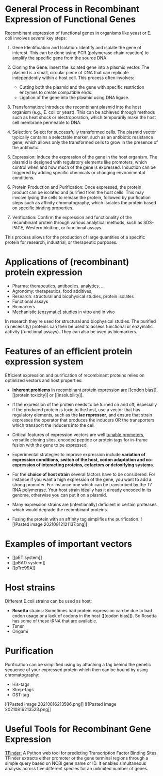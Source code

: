 
# General Process in Recombinant Expression of Functional Genes
Recombinant expression of functional genes in organisms like yeast or E. coli involves several key steps:

1. Gene Identification and Isolation: Identify and isolate the gene of interest. This can be done using PCR (polymerase chain reaction) to amplify the specific gene from the source DNA.

 2. Cloning the Gene: Insert the isolated gene into a plasmid vector. The plasmid is a small, circular piece of DNA that can replicate independently within a host cell. This process often involves:
      - Cutting both the plasmid and the gene with specific restriction enzymes to create compatible ends.
      - Ligation of the gene into the plasmid using DNA ligase.

3. Transformation: Introduce the recombinant plasmid into the host organism (e.g., E. coli or yeast). This can be achieved through methods such as heat shock or electroporation, which temporarily make the host cell membrane permeable to DNA.

4. Selection: Select for successfully transformed cells. The plasmid vector typically contains a selectable marker, such as an antibiotic resistance gene, which allows only the transformed cells to grow in the presence of the antibiotic.

5. Expression: Induce the expression of the gene in the host organism. The plasmid is designed with regulatory elements like promoters, which control when and how much of the gene is expressed. Induction can be triggered by adding specific chemicals or changing environmental conditions.

6.  Protein Production and Purification: Once expressed, the protein product can be isolated and purified from the host cells. This may involve lysing the cells to release the protein, followed by purification steps such as affinity chromatography, which isolates the protein based on specific binding properties.

7.  Verification: Confirm the expression and functionality of the recombinant protein through various analytical methods, such as SDS-PAGE, Western blotting, or functional assays.

This process allows for the production of large quantities of a specific protein for research, industrial, or therapeutic purposes.

# Applications of (recombinant) protein expression
- Pharma: therapeutics, antibodies, analytics, …
- Agronomy: therapeutics, food additives,
- Research: structural and biophysical studies, protein isolates
- Functional assays
- Biomarkers
- Mechanistic (enzymatic) studies in vitro and in vivo

In research they're used for structural and biophysical studies. The purified (a necessity) proteins can then be used to assess functional or enzymatic activity (functional assays). They can also be used as biomarkers.


# Features of an efficient protein expression system
Efficient expression and purification of recombinant proteins relies on optimized vectors and host properties:
- __Inherent problems__ in recombinant protein expression are [[codon bias]], [[protein toxicity]] or [[insolubility]]. 

- If the expression of the protein needs to be turned on and off, especially if the produced protein is toxic to the host, use a vector that has regulatory elements, such as the __lac repressor__, and ensure that strain expresses the operator that produces the inducers OR the transporters which transport the inducers into the cell. 

- Critical features of expression vectors are well [tunable promoters](https://reader.elsevier.com/reader/sd/pii/S0958166905000595?token=CAD8C00992A77E092E5E0C63DC165E2B04F15005C75D56C19E72D2806079974BCF7B3ED099BE66A98ABBE1DC4D2EA01C&originRegion=eu-west-1&originCreation=20210816182907), versatile cloning sites, encoded peptide or protein tags for in-frame fusion with the gene to be expressed.

- Experimental strategies to improve expression include __variation of expression conditions, switch of the host, codon adaptation and co-expression of interacting proteins, cofactors or detoxifying systems__.


- For the __choice of  host strain__ several factors have to be considered. For instance if you want a high expression of the gene, you want to add a strong promoter. For instance one which can be transcribed by the T7 RNA polymerase. Your host strain ideally has it already encoded in its genome, otherwise you can put it on a plasmid. 

- Many expression strains are (intentionally) deficient in certain proteases which would degrade the recombinant proteins.
- Fusing the protein with an affinity tag simplifies the purification.
![[Pasted image 20210812121137.png]]


# Examples of important vectors
-   [[pET system]]
-   [[pBAD system]]
-   [[pTrc99A]]
# Host strains
Different E.coli strains can be used as host:

-   __Rosetta__ strains: Sometimes bad protein expression can be due to bad codon usage or a lack of codons in the host ([[codon bias]]). So Rosetta has some of these tRNA that are available.
-   Tuner
-   Origami

# Purification
Purification can be simplified using by attaching a tag behind the genetic sequence of your expressed protein which then can be bound by using chromatography:
- His-tags
- Strep-tags
- GST-tag

![[Pasted image 20210816213506.png]]
![[Pasted image 20210816213523.png]]


# Useful Tools for Recombinant Gene Expression
[TFinder:](https://tfinder-ipmc.streamlit.app/ ) A Python web tool for predicting Transcription Factor Binding Sites. TFinder extracts either promoter or the gene terminal regions through a simple query based on NCBI gene name or ID. It enables simultaneous analysis across five different species for an unlimited number of genes.
